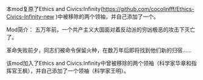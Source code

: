 本mod复原了Ethics and Civics:Infinity(https://github.com/cocolinfff/Ethics-Civics-Infinity-new )中被移除的两个领袖，并自己添加了一个。

Mod简介：
五万年前，一个共产主义大国面对着反动派的穷凶极恶的攻击下灭亡了。

革命失败前夕，同志们被命令保留火种，在数万年后即将找到他们新的归宿……

该mod加入了Ethics and Civics:Infinity中曾被移除的两个领袖（科学家华章和指挥官王枫），并自己添加了一个领袖（科学家王明）。


